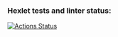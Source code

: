 ### Hexlet tests and linter status:
[![Actions Status](https://github.com/MaksymAfanasiev/frontend-project-lvl1/workflows/hexlet-check/badge.svg)](https://github.com/MaksymAfanasiev/frontend-project-lvl1/actions)